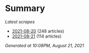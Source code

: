# Summary
*Latest scrapes*
* [2021-08-20](https://github.com/nuuuwan/news_lk/blob/data/news_lk.2021-08-20.json) (248 articles)
* [2021-08-21](https://github.com/nuuuwan/news_lk/blob/data/news_lk.2021-08-21.json) (114 articles)

*Generated at 10:08PM, August 21, 2021*